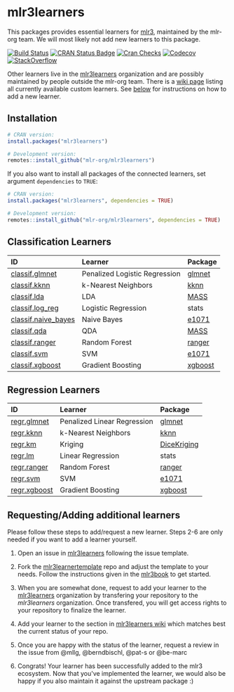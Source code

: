 # mlr3learners

This packages provides essential learners for [mlr3](https://mlr3.mlr-org.com), maintained by the mlr-org team.
We will most likely not add new learners to this package.

<!-- badges: start -->
[![Build Status](https://travis-ci.org/mlr-org/mlr3learners.svg?branch=master)](https://travis-ci.org/mlr-org/mlr3learners)
[![CRAN Status Badge](https://www.r-pkg.org/badges/version-ago/mlr3learners)](https://cran.r-project.org/package=mlr3learners)
[![Cran Checks](https://cranchecks.info/badges/worst/mlr3learners)](https://cran.r-project.org/web/checks/check_results_mlr3learners.html)
[![Codecov](https://codecov.io/gh/mlr-org/mlr3learners/branch/master/graph/badge.svg)](https://codecov.io/gh/mlr-org/mlr3learners)
[![StackOverflow](https://img.shields.io/badge/stackoverflow-mlr3-orange.svg)](https://stackoverflow.com/questions/tagged/mlr3)
<!-- badges: end -->

Other learners live in the [mlr3learners](https://github.com/mlr3learners) organization and are possibly maintained by people outside the mlr-org team.
There is a [wiki page](https://github.com/mlr-org/mlr3learners/wiki/Extra-Learners) listing all currently available custom learners.
See [below](#requestingadding-additional-learners) for instructions on how to add a new learner.

## Installation

```r
# CRAN version:
install.packages("mlr3learners")

# Development version:
remotes::install_github("mlr-org/mlr3learners")
```

If you also want to install all packages of the connected learners, set argument `dependencies` to `TRUE`:
```r
# CRAN version:
install.packages("mlr3learners", dependencies = TRUE)

# Development version:
remotes::install_github("mlr-org/mlr3learners", dependencies = TRUE)
```


## Classification Learners

| ID                                                                                              | Learner                       | Package                                               |
| :---------------------------------------------------------------------------------------------- | :---------------------------- | :---------------------------------------------------- |
| [classif.glmnet](https://mlr3learners.mlr-org.com/reference/LearnerClassifGlmnet.html)          | Penalized Logistic Regression | [glmnet](https://cran.r-project.org/package=glmnet)   |
| [classif.kknn](https://mlr3learners.mlr-org.com/reference/LearnerClassifKKNN.html)              | k-Nearest Neighbors           | [kknn](https://cran.r-project.org/package=kknn)       |
| [classif.lda](https://mlr3learners.mlr-org.com/reference/LearnerClassifLDA.html)                | LDA                           | [MASS](https://cran.r-project.org/package=MASS)       |
| [classif.log_reg](https://mlr3learners.mlr-org.com/reference/LearnerClassifLogReg.html)         | Logistic Regression           | stats                                                 |
| [classif.naive_bayes](https://mlr3learners.mlr-org.com/reference/LearnerClassifNaiveBayes.html) | Naive Bayes                   | [e1071](https://cran.r-project.org/package=e1071)     |
| [classif.qda](https://mlr3learners.mlr-org.com/reference/LearnerClassifQDA.html)                | QDA                           | [MASS](https://cran.r-project.org/package=MASS)       |
| [classif.ranger](https://mlr3learners.mlr-org.com/reference/LearnerClassifRanger.html)          | Random Forest                 | [ranger](https://cran.r-project.org/package=ranger)   |
| [classif.svm](https://mlr3learners.mlr-org.com/reference/LearnerClassifSVM.html)                | SVM                           | [e1071](https://cran.r-project.org/package=e1071)     |
| [classif.xgboost](https://mlr3learners.mlr-org.com/reference/LearnerClassifXgboost.html)        | Gradient Boosting             | [xgboost](https://cran.r-project.org/package=xgboost) |

## Regression Learners

| ID                                                                                 | Learner                     | Package                                                       |
| :--------------------------------------------------------------------------------- | :-------------------------- | :------------------------------------------------------------ |
| [regr.glmnet](https://mlr3learners.mlr-org.com/reference/LearnerRegrGlmnet.html)   | Penalized Linear Regression | [glmnet](https://cran.r-project.org/package=glmnet)           |
| [regr.kknn](https://mlr3learners.mlr-org.com/reference/LearnerRegrKKNN.html)       | k-Nearest Neighbors         | [kknn](https://cran.r-project.org/package=kknn)               |
| [regr.km](https://mlr3learners.mlr-org.com/reference/LearnerRegrKM.html)           | Kriging                     | [DiceKriging](https://cran.r-project.org/package=DiceKriging) |
| [regr.lm](https://mlr3learners.mlr-org.com/reference/LearnerRegrLM.html)           | Linear Regression           | stats                                                         |
| [regr.ranger](https://mlr3learners.mlr-org.com/reference/LearnerRegrRanger.html)   | Random Forest               | [ranger](https://cran.r-project.org/package=ranger)           |
| [regr.svm](https://mlr3learners.mlr-org.com/reference/LearnerRegrSVM.html)         | SVM                         | [e1071](https://cran.r-project.org/package=e1071)             |
| [regr.xgboost](https://mlr3learners.mlr-org.com/reference/LearnerRegrXgboost.html) | Gradient Boosting           | [xgboost](https://cran.r-project.org/package=xgboost)         |

## Requesting/Adding additional learners

Please follow these steps to add/request a new learner.
Steps 2-6 are only needed if you want to add a learner yourself.

1. Open an issue in [mlr3learners](https://github.com/mlr-org/mlr3learners/issues) following the issue template.

1. Fork the
   [mlr3learnertemplate](https://github.com/mlr-org/mlr3learnertemplate) repo
   and adjust the template to your needs.
   Follow the instructions given in the [mlr3book](https://mlr3book.mlr-org.com/ext-learner.html) to get started.

2. When you are somewhat done, request to add your learner to the [mlr3learners](https://github.com/mlr3learners) organization by transfering your repository to the _mlr3learners_ organization. Once transfered, you will get access rights to your repository to finalize the learner.

3. Add your learner to the section in [mlr3learners wiki](https://github.com/mlr-org/mlr3learners/wiki) which matches best the current status of your repo.

4. Once you are happy with the status of the learner, request a review in the issue from @mllg, @berndbischl, @pat-s or @be-marc

5. Congrats! Your learner has been successfully added to the mlr3 ecosystem. Now that you've implemented the learner, we would also be happy if you also maintain it against the upstream package :)
